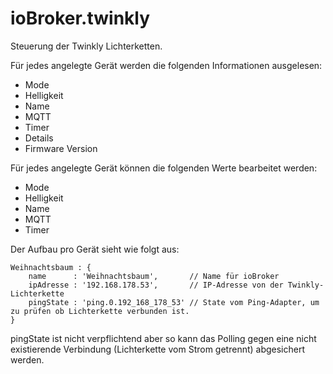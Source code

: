 # ioBroker.twinkly

Steuerung der Twinkly Lichterketten.

Für jedes angelegte Gerät werden die folgenden Informationen ausgelesen:
- Mode
- Helligkeit
- Name
- MQTT
- Timer
- Details
- Firmware Version

Für jedes angelegte Gerät können die folgenden Werte bearbeitet werden:
- Mode
- Helligkeit
- Name
- MQTT
- Timer

Der Aufbau pro Gerät sieht wie folgt aus:
```
Weihnachtsbaum : {
    name      : 'Weihnachtsbaum',       // Name für ioBroker
    ipAdresse : '192.168.178.53',       // IP-Adresse von der Twinkly-Lichterkette
    pingState : 'ping.0.192_168_178_53' // State vom Ping-Adapter, um zu prüfen ob Lichterkette verbunden ist.
} 
```
pingState ist nicht verpflichtend aber so kann das Polling gegen eine nicht existierende Verbindung (Lichterkette vom Strom getrennt) abgesichert werden.
